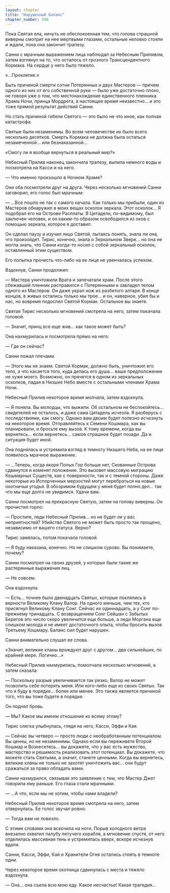 ```yaml
---
layout: chapter
title: "Нарушенный Баланс"
chapter_number: 598
---
```


Пока Святая ела, ничуть не обеспокоенная тем, что голова страшной виверны смотрит на нее мертвыми глазами, остальные неловко стояли и ждали, пока она закончит трапезу.

Санни с мрачным выражением лица наблюдал за Небесным Приливом, затем взглянул на то, что осталось от грозного Трансцендентного Кормака. На сердце у него было тяжело.

«...Проклятие.»

Быть причиной смерти сотни Потерянных и двух Мастеров — причем одного из них от его собственной руки — было уже достаточно плохо, не говоря уже о том, что местонахождение единственного пленника Храма Ночи, принца Мордрета, в настоящее время неизвестно... и это тоже прямой результат действий Санни.

Но стать причиной гибели Святого — это было не что иное, как полная катастрофа.

Святые были незаменимы. Во всем человечестве их было всего несколько десятков. Смерть Кормака не должна была остаться незамеченной... или безнаказанной...

«Смогу ли я вообще вернуться в реальный мир?»

Небесный Прилив наконец закончила трапезу, выпила немного воды и посмотрела на Касси и на него.

— Что именно произошло в Ночном Храме?

Они оба посмотрели друг на друга. Через несколько мгновений Санни заговорил, его голос был мрачным:

— ...Все пошло не так с самого начала. Как только мы прибыли, один из Мастеров обнаружил в моих вещах осколок зеркала. Этот осколок... Я подобрал его на Острове Расплаты. В Цитадели, по-видимому, был заключен человек, и он каким-то образом освободился из оков с помощью зеркала, которое я доставил.

Он сделал паузу и изучил лицо Святой, пытаясь понять, знала ли она, что произойдет. Тирис, конечно, знала о Зеркальном Звере... но она не могла знать, что Санни когда-то носил с собой зеркальный осколок, оставленный этим существом.

Его попытка прочесть что-либо на ее лице не увенчалась успехом.

Вздохнув, Санни продолжил:

— Мастера уничтожили Врата и запечатали храм. После этого сбежавший пленник расправился с Потерянными и завладел телом одного из Мастеров. Он даже украл нож из разбитого алтаря. В конце концов, в живых остались только мы трое... и он, наверное, убил бы и нас, но вовремя подоспел Святой Кормак. Остальное вы знаете.

Святая Тирис несколько мгновений смотрела на него, затем покачала головой.

— Значит, принц все еще жив... как такое может быть?

Она нахмурилась и посмотрела прямо на него:

— Где он сейчас?

Санни пожал плечами.

— Этого мы не знаем. Святой Кормак, должно быть, уничтожил его тело, а что касается того, куда делась его душа... ваше предположение не хуже моего. Возможно, он прячется в одном из зеркальных осколков, падая в Низшее Небо вместе с остальными членами Храма Ночи.

Небесный Прилив некоторое время молчала, затем вздохнула.

— Я поняла. Вы молодцы, что выжили. Об остальном не беспокойтесь... свидетелей не осталось, и даже сама Цитадель исчезла. Я разберусь с последствиями, как смогу. Однако вам двоим будет полезно исчезнуть на некоторое время. Отправляйтесь к Семени Кошмара, как вы планировали, и бросьте ему вызов. К тому времени, когда вы вернетесь... если вернетесь... самое страшное будет позади. Да и ситуация будет иной.

Она поднялась и устремила взгляд в темноту Низшего Неба, на ее лице появилось мрачное выражение.

— ...Теперь, когда якоря Полых Гор больше нет, Скованные Острова сдвинутся и изменят положение. Это вызовет массовую миграцию Кошмарных Существ, как с поверхности, так и с темной стороны. Даже некоторые из Испорченных мерзостей могут перебраться на новые охотничьи угодья. В обозримом будущем у меня будет полно дел... так что мы еще долго не увидимся. Удачи вам.

Санни посмотрел на прекрасную Святую, затем на голову виверны. Он прочистил горло:

— Простите, леди Небесный Прилив... но не будет ли у вас неприятностей? Убийство Святого не может быть просто так прощено, независимо от вашего статуса. Верно?

Тирис замялась, потом покачала головой.

— Я буду наказана, конечно. Но не слишком сурово. Вы понимаете, почему?

Санни посмотрел на своих друзей, у которых были такие же растерянные выражения лиц.

— Не совсем.

Она вздохнула.

— Есть... точнее было двенадцать Святых, которые поклялись в верности Великому Клану Валор. На одного меньше, чем тех, кто присягнул Великому Клану Сонг. Сейчас их одиннадцать, а у Сонг по-прежнему тринадцать. С возвращением Сонг Сейшан с Забытых Берегов это число скоро увеличится еще больше, а леди Моргана еще слишком молода и не имеет достаточного опыта, чтобы бросить вызов Третьему Кошмару. Баланс сил будет нарушен.

Санни внимательно слушал ее слова.

«Значит, великие кланы враждуют друг с другом... два сильнейших, по крайней мере. Логично...»

Небесный Прилив нахмурилась, помолчала несколько мгновений, а затем сказала:

— Поскольку разрыв увеличивается так резко, Валор не может позволить себе потерять меня. Или кого-либо еще из своих Святых. Так что я буду в порядке... более или менее. Это также является причиной того, что вы тоже будете в порядке.

Он поднял бровь.

— Мы? Какое мы имеем отношение ко всему этому?

Тирис слегка улыбнулась, глядя на него, Касси, Эффи и Кая.

— Сейчас вы четверо — просто люди с необработанным потенциалом. Вы ценны, но не незаменимы. Однако если вы переживете Второй Кошмар и Вознесетесь... вы докажете, что у вас есть мужество, мастерство и решимость реализовать этот потенциал. Вы докажете, что можете стать Святыми, а значит, станете ценными. Когда вы вернетесь, великие кланы не только не захотят уничтожить вас... они будут сражаться за право обладать вами.

Санни нахмурился, связывая это заявление с тем, что Мастер Джет говорила ему раньше. Его глаза стали мрачными.

— ...А что, если мы не хотим, чтобы нами владели?

Небесный Прилив некоторое время смотрела на него, затем отвернулась. Ее голос звучал ровно:

— Тогда вам не повезло.

С этими словами она вскочила на ноги. Порыв холодного ветра внезапно охватил палубу летучего корабля, а мгновение спустя, от него отделилась массивная тень и устремилась вверх, вскоре исчезнув вдали.

Санни, Касси, Эффи, Кай и Хранители Огня остались стоять в темноте одни.

Через некоторое время охотница сдвинулась с места и тяжело вздохнула.

— Она... она съела всю мою еду. Какое несчастье! Какая трагедия...